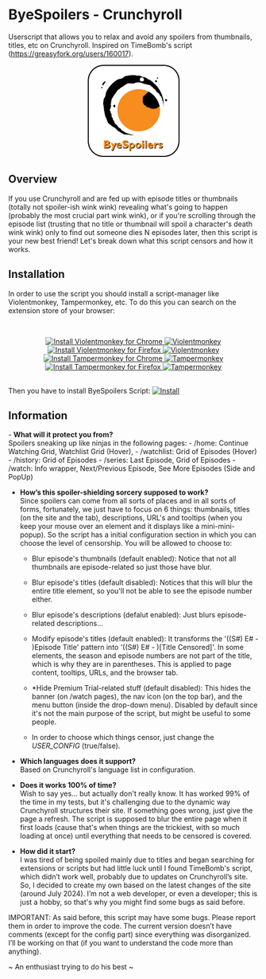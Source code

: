 # ByeSpoilers - Crunchyroll
Userscript that allows you to relax and avoid any spoilers from thumbnails, titles, etc on Crunchyroll. Inspired on TimeBomb's script (https://greasyfork.org/users/160017).  

<p align="center">
    <picture>
        <img src="assets-images/logov2.png" width="185">
    </picture>
</p>

<h2>Overview</h2>
If you use Crunchyroll and are fed up with episode titles or thumbnails (totally not spoiler-ish wink wink) revealing what's going to happen (probably the most crucial part wink wink), or if you're scrolling through the episode list (trusting that no title or thumbnail will spoil a character's death wink wink) only to find out someone dies N episodes later, then this script is your new best friend! Let's break down what this script censors and how it works.

<h2>Installation</h2>
<p>In order to use the script you should install a script-manager like Violentmonkey, Tampermonkey, etc. To do this you can search on the extension store of your browser:</p>

<br>
<p align="center">
<a href="https://chrome.google.com/webstore/detail/violentmonkey/dhdgffkkebhmkfjojejmpbldmpobfkfo" target="_blank">
  <img src="https://img.shields.io/badge/Install%20for%20Chrome-brightgreen?style=flat&logo=googlechrome&logoColor=white" alt="Install Violentmonkey for Chrome">
  <img src="https://img.shields.io/static/v1?label=&message=Violentmonkey&color=blue&logo=violentmonkey&logoColor=white" alt="Violentmonkey">
</a>

<a href="https://addons.mozilla.org/en-US/firefox/addon/violentmonkey/" target="_blank">
  <img src="https://img.shields.io/badge/Install%20for%20Firefox-orange?style=flat&logo=firefox&logoColor=white" alt="Install Violentmonkey for Firefox">
  <img src="https://img.shields.io/static/v1?label=&message=Violentmonkey&color=blue&logo=violentmonkey&logoColor=white" alt="Violentmonkey">
</a>

<br>
<a href="https://chrome.google.com/webstore/detail/tampermonkey/dhdgffkkebhmkfjojejmpbldmpobfkfo" target="_blank">
  <img src="https://img.shields.io/badge/Install%20for%20Chrome-brightgreen?style=flat&logo=googlechrome&logoColor=white" alt="Install Tampermonkey for Chrome">
  <img src="https://img.shields.io/static/v1?label=&message=Tampermonkey&color=black&logo=tampermonkey&logoColor=white" alt="Tampermonkey">
</a>

<a href="https://addons.mozilla.org/en-US/firefox/addon/tampermonkey/" target="_blank">
  <img src="https://img.shields.io/badge/Install%20for%20Firefox-orange?style=flat&logo=firefox&logoColor=white" alt="Install Tampermonkey for Firefox">
  <img src="https://img.shields.io/static/v1?label=&message=Tampermonkey&color=black&logo=tampermonkey&logoColor=white" alt="Tampermonkey">
</a>
</p>
<br>
Then you have to install ByeSpoilers Script: <a href="https://github.com/zAlfok/ByeSpoilers-Crunchyroll/raw/master/scripts/byeSpoilers_Crunchyroll.user.js" target="_blank">
  <img src="https://img.shields.io/badge/Install-ByeSpoilers-brightgreen" alt="Install">
</a>

<h2>Information</h2>
- <b>What will it protect you from?</b><br> 
Spoilers sneaking up like ninjas in the following pages:
    - /home: Continue Watching Grid, Watchlist Grid (Hover),
    - /watchlist: Grid of Episodes (Hover)
    - /history: Grid of Episodes
    - /series: Last Episode, Grid of Episodes
    - /watch: Info wrapper, Next/Previous Episode, See More Episodes (Side and PopUp)

- <b>How’s this spoiler-shielding sorcery supposed to work?</b><br>
Since spoilers can come from all sorts of places and in all sorts of forms, fortunately, we just have to focus on 6 things: thumbnails, titles (on the site and the tab), descriptions, URL's and tooltips (when you keep your mouse over an element and it displays like a mini-mini-popup). So the script has a initial configuration section in which you can choose the level of censorship. You will be allowed to choose to:
    - Blur episode's thumbnails (default enabled): Notice that not all thumbnails are episode-related so just those have blur.
    - Blur episode's titles (default disabled): Notices that this will blur the entire title element, so you'll not be able to see the episode number either.
    - Blur episode's descriptions (defalut enabled): Just blurs episode-related descriptions...
    - Modify episode's titles (default enabled): It transforms the '((S#) E# - )Episode Title' pattern into '((S#) E# - )[Title Censored]'. In some elements, the season and episode numbers are not part of the title, which is why they are in parentheses. This is applied to page content, tooltips, URLs, and the browser tab.
    - *Hide Premium Trial-related stuff (default disabled): This hides the banner (on /watch pages), the nav icon (on the top bar), and the menu button (inside the drop-down menu). Disabled by default since it's not the main purpose of the script, but might be useful to some people.

    - In order to choose which things censor, just change the <em>USER_CONFIG</em> (true/false).
    
- <b>Which languages does it support?</b><br>
Based on Crunchyroll's language list in configuration.

- <b>Does it works 100% of time?</b><br>
Wish to say yes... but actually don't really know. It has worked 99% of the time in my tests, but it's challenging due to the dynamic way Crunchyroll structures their site. If something goes wrong, just give the page a refresh. The script is supposed to blur the entire page when it first loads (cause that's when things are the trickiest, with so much loading at once) until everything that needs to be censored is covered.

- <b>How did it start?</b><br>
I was tired of being spoiled mainly due to titles and began searching for extensions or scripts but had little luck until I found TimeBomb's script, which didn’t work well, probably due to updates on Crunchyroll’s site. So, I decided to create my own based on the latest changes of the site (around July 2024). I’m not a web developer, or even a developer; this is just a hobby, so that's why you might find some bugs as said before. 

IMPORTANT: As said before, this script may have some bugs. Please report them in order to improve the code. The current version doesn’t have comments (except for the config part) since everything was disorganized. I’ll be working on that (if you want to understand the code more than anything).

~ An enthusiast trying to do his best ~



